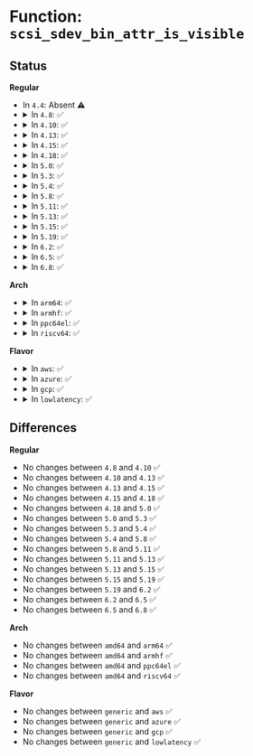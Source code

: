 # Function: <code>scsi_sdev_bin_attr_is_visible</code>

## Status
<b>Regular</b>
<ul>
<li>
In <code>4.4</code>: Absent ⚠️
</li>
<li>
<details>
<summary>In <code>4.8</code>: ✅</summary>

```c
umode_t scsi_sdev_bin_attr_is_visible(struct kobject *kobj, struct bin_attribute *attr, int i);
```

**Collision:** Unique Static

**Inline:** No

**Transformation:** False

**Instances:**

```
In drivers/scsi/scsi_sysfs.c (ffffffff8160c640)
Location: drivers/scsi/scsi_sysfs.c:1101
Inline: False
```
**Symbols:**

```
ffffffff8160c640-ffffffff8160c686: scsi_sdev_bin_attr_is_visible (STB_LOCAL)
```
</details>
</li>
<li>
<details>
<summary>In <code>4.10</code>: ✅</summary>

```c
umode_t scsi_sdev_bin_attr_is_visible(struct kobject *kobj, struct bin_attribute *attr, int i);
```

**Collision:** Unique Static

**Inline:** No

**Transformation:** False

**Instances:**

```
In drivers/scsi/scsi_sysfs.c (ffffffff8163bee0)
Location: drivers/scsi/scsi_sysfs.c:1101
Inline: False
```
**Symbols:**

```
ffffffff8163bee0-ffffffff8163bf26: scsi_sdev_bin_attr_is_visible (STB_LOCAL)
```
</details>
</li>
<li>
<details>
<summary>In <code>4.13</code>: ✅</summary>

```c
umode_t scsi_sdev_bin_attr_is_visible(struct kobject *kobj, struct bin_attribute *attr, int i);
```

**Collision:** Unique Static

**Inline:** No

**Transformation:** False

**Instances:**

```
In drivers/scsi/scsi_sysfs.c (ffffffff81650950)
Location: drivers/scsi/scsi_sysfs.c:1103
Inline: False
```
**Symbols:**

```
ffffffff81650950-ffffffff81650994: scsi_sdev_bin_attr_is_visible (STB_LOCAL)
```
</details>
</li>
<li>
<details>
<summary>In <code>4.15</code>: ✅</summary>

```c
umode_t scsi_sdev_bin_attr_is_visible(struct kobject *kobj, struct bin_attribute *attr, int i);
```

**Collision:** Unique Static

**Inline:** No

**Transformation:** False

**Instances:**

```
In drivers/scsi/scsi_sysfs.c (ffffffff816b9c60)
Location: drivers/scsi/scsi_sysfs.c:1153
Inline: False
```
**Symbols:**

```
ffffffff816b9c60-ffffffff816b9ca4: scsi_sdev_bin_attr_is_visible (STB_LOCAL)
```
</details>
</li>
<li>
<details>
<summary>In <code>4.18</code>: ✅</summary>

```c
umode_t scsi_sdev_bin_attr_is_visible(struct kobject *kobj, struct bin_attribute *attr, int i);
```

**Collision:** Unique Static

**Inline:** No

**Transformation:** False

**Instances:**

```
In drivers/scsi/scsi_sysfs.c (ffffffff816f6030)
Location: drivers/scsi/scsi_sysfs.c:1169
Inline: False
```
**Symbols:**

```
ffffffff816f6030-ffffffff816f6074: scsi_sdev_bin_attr_is_visible (STB_LOCAL)
```
</details>
</li>
<li>
<details>
<summary>In <code>5.0</code>: ✅</summary>

```c
umode_t scsi_sdev_bin_attr_is_visible(struct kobject *kobj, struct bin_attribute *attr, int i);
```

**Collision:** Unique Static

**Inline:** No

**Transformation:** False

**Instances:**

```
In drivers/scsi/scsi_sysfs.c (ffffffff81718940)
Location: drivers/scsi/scsi_sysfs.c:1175
Inline: False
```
**Symbols:**

```
ffffffff81718940-ffffffff81718984: scsi_sdev_bin_attr_is_visible (STB_LOCAL)
```
</details>
</li>
<li>
<details>
<summary>In <code>5.3</code>: ✅</summary>

```c
umode_t scsi_sdev_bin_attr_is_visible(struct kobject *kobj, struct bin_attribute *attr, int i);
```

**Collision:** Unique Static

**Inline:** No

**Transformation:** False

**Instances:**

```
In drivers/scsi/scsi_sysfs.c (ffffffff817540c0)
Location: drivers/scsi/scsi_sysfs.c:1187
Inline: False
```
**Symbols:**

```
ffffffff817540c0-ffffffff81754101: scsi_sdev_bin_attr_is_visible (STB_LOCAL)
```
</details>
</li>
<li>
<details>
<summary>In <code>5.4</code>: ✅</summary>

```c
umode_t scsi_sdev_bin_attr_is_visible(struct kobject *kobj, struct bin_attribute *attr, int i);
```

**Collision:** Unique Static

**Inline:** No

**Transformation:** False

**Instances:**

```
In drivers/scsi/scsi_sysfs.c (ffffffff81778340)
Location: drivers/scsi/scsi_sysfs.c:1196
Inline: False
```
**Symbols:**

```
ffffffff81778340-ffffffff81778381: scsi_sdev_bin_attr_is_visible (STB_LOCAL)
```
</details>
</li>
<li>
<details>
<summary>In <code>5.8</code>: ✅</summary>

```c
umode_t scsi_sdev_bin_attr_is_visible(struct kobject *kobj, struct bin_attribute *attr, int i);
```

**Collision:** Unique Static

**Inline:** No

**Transformation:** False

**Instances:**

```
In drivers/scsi/scsi_sysfs.c (ffffffff8183b2a0)
Location: drivers/scsi/scsi_sysfs.c:1207
Inline: False
```
**Symbols:**

```
ffffffff8183b2a0-ffffffff8183b319: scsi_sdev_bin_attr_is_visible (STB_LOCAL)
```
</details>
</li>
<li>
<details>
<summary>In <code>5.11</code>: ✅</summary>

```c
umode_t scsi_sdev_bin_attr_is_visible(struct kobject *kobj, struct bin_attribute *attr, int i);
```

**Collision:** Unique Static

**Inline:** No

**Transformation:** False

**Instances:**

```
In drivers/scsi/scsi_sysfs.c (ffffffff8184ba30)
Location: drivers/scsi/scsi_sysfs.c:1218
Inline: False
```
**Symbols:**

```
ffffffff8184ba30-ffffffff8184baa9: scsi_sdev_bin_attr_is_visible (STB_LOCAL)
```
</details>
</li>
<li>
<details>
<summary>In <code>5.13</code>: ✅</summary>

```c
umode_t scsi_sdev_bin_attr_is_visible(struct kobject *kobj, struct bin_attribute *attr, int i);
```

**Collision:** Unique Static

**Inline:** No

**Transformation:** False

**Instances:**

```
In drivers/scsi/scsi_sysfs.c (ffffffff8182eec0)
Location: drivers/scsi/scsi_sysfs.c:1224
Inline: False
```
**Symbols:**

```
ffffffff8182eec0-ffffffff8182ef3d: scsi_sdev_bin_attr_is_visible (STB_LOCAL)
```
</details>
</li>
<li>
<details>
<summary>In <code>5.15</code>: ✅</summary>

```c
umode_t scsi_sdev_bin_attr_is_visible(struct kobject *kobj, struct bin_attribute *attr, int i);
```

**Collision:** Unique Static

**Inline:** No

**Transformation:** False

**Instances:**

```
In drivers/scsi/scsi_sysfs.c (ffffffff818bac90)
Location: drivers/scsi/scsi_sysfs.c:1242
Inline: False
```
**Symbols:**

```
ffffffff818bac90-ffffffff818bad0a: scsi_sdev_bin_attr_is_visible (STB_LOCAL)
```
</details>
</li>
<li>
<details>
<summary>In <code>5.19</code>: ✅</summary>

```c
umode_t scsi_sdev_bin_attr_is_visible(struct kobject *kobj, struct bin_attribute *attr, int i);
```

**Collision:** Unique Static

**Inline:** No

**Transformation:** False

**Instances:**

```
In drivers/scsi/scsi_sysfs.c (ffffffff81a06710)
Location: drivers/scsi/scsi_sysfs.c:1249
Inline: False
```
**Symbols:**

```
ffffffff81a06710-ffffffff81a06835: scsi_sdev_bin_attr_is_visible (STB_LOCAL)
```
</details>
</li>
<li>
<details>
<summary>In <code>6.2</code>: ✅</summary>

```c
umode_t scsi_sdev_bin_attr_is_visible(struct kobject *kobj, struct bin_attribute *attr, int i);
```

**Collision:** Unique Static

**Inline:** No

**Transformation:** False

**Instances:**

```
In drivers/scsi/scsi_sysfs.c (ffffffff81b855c0)
Location: drivers/scsi/scsi_sysfs.c:1242
Inline: False
```
**Symbols:**

```
ffffffff81b855c0-ffffffff81b856ec: scsi_sdev_bin_attr_is_visible (STB_LOCAL)
```
</details>
</li>
<li>
<details>
<summary>In <code>6.5</code>: ✅</summary>

```c
umode_t scsi_sdev_bin_attr_is_visible(struct kobject *kobj, struct bin_attribute *attr, int i);
```

**Collision:** Unique Static

**Inline:** No

**Transformation:** False

**Instances:**

```
In drivers/scsi/scsi_sysfs.c (ffffffff81bd9340)
Location: drivers/scsi/scsi_sysfs.c:1270
Inline: False
```
**Symbols:**

```
ffffffff81bd9340-ffffffff81bd946c: scsi_sdev_bin_attr_is_visible (STB_LOCAL)
```
</details>
</li>
<li>
<details>
<summary>In <code>6.8</code>: ✅</summary>

```c
umode_t scsi_sdev_bin_attr_is_visible(struct kobject *kobj, struct bin_attribute *attr, int i);
```

**Collision:** Unique Static

**Inline:** No

**Transformation:** False

**Instances:**

```
In drivers/scsi/scsi_sysfs.c (ffffffff81c2e070)
Location: drivers/scsi/scsi_sysfs.c:1270
Inline: False
```
**Symbols:**

```
ffffffff81c2e070-ffffffff81c2e19c: scsi_sdev_bin_attr_is_visible (STB_LOCAL)
```
</details>
</li>
</ul>
<b>Arch</b>
<ul>
<li>
<details>
<summary>In <code>arm64</code>: ✅</summary>

```c
umode_t scsi_sdev_bin_attr_is_visible(struct kobject *kobj, struct bin_attribute *attr, int i);
```

**Collision:** Unique Static

**Inline:** No

**Transformation:** False

**Instances:**

```
In drivers/scsi/scsi_sysfs.c (ffff80001097cff0)
Location: drivers/scsi/scsi_sysfs.c:1196
Inline: False
```
**Symbols:**

```
ffff80001097cff0-ffff80001097d064: scsi_sdev_bin_attr_is_visible (STB_LOCAL)
```
</details>
</li>
<li>
<details>
<summary>In <code>armhf</code>: ✅</summary>

```c
umode_t scsi_sdev_bin_attr_is_visible(struct kobject *kobj, struct bin_attribute *attr, int i);
```

**Collision:** Unique Static

**Inline:** No

**Transformation:** False

**Instances:**

```
In drivers/scsi/scsi_sysfs.c (c0a50600)
Location: drivers/scsi/scsi_sysfs.c:1196
Inline: False
```
**Symbols:**

```
c0a50600-c0a50660: scsi_sdev_bin_attr_is_visible (STB_LOCAL)
```
</details>
</li>
<li>
<details>
<summary>In <code>ppc64el</code>: ✅</summary>

```c
umode_t scsi_sdev_bin_attr_is_visible(struct kobject *kobj, struct bin_attribute *attr, int i);
```

**Collision:** Unique Static

**Inline:** No

**Transformation:** False

**Instances:**

```
In drivers/scsi/scsi_sysfs.c (c000000000a381b0)
Location: drivers/scsi/scsi_sysfs.c:1196
Inline: False
```
**Symbols:**

```
c000000000a381b0-c000000000a38214: scsi_sdev_bin_attr_is_visible (STB_LOCAL)
```
</details>
</li>
<li>
<details>
<summary>In <code>riscv64</code>: ✅</summary>

```c
umode_t scsi_sdev_bin_attr_is_visible(struct kobject *kobj, struct bin_attribute *attr, int i);
```

**Collision:** Unique Static

**Inline:** No

**Transformation:** False

**Instances:**

```
In drivers/scsi/scsi_sysfs.c (ffffffe0005e39f2)
Location: drivers/scsi/scsi_sysfs.c:1196
Inline: False
```
**Symbols:**

```
ffffffe0005e39f2-ffffffe0005e3a60: scsi_sdev_bin_attr_is_visible (STB_LOCAL)
```
</details>
</li>
</ul>
<b>Flavor</b>
<ul>
<li>
<details>
<summary>In <code>aws</code>: ✅</summary>

```c
umode_t scsi_sdev_bin_attr_is_visible(struct kobject *kobj, struct bin_attribute *attr, int i);
```

**Collision:** Unique Static

**Inline:** No

**Transformation:** False

**Instances:**

```
In drivers/scsi/scsi_sysfs.c (ffffffff8172ca30)
Location: drivers/scsi/scsi_sysfs.c:1196
Inline: False
```
**Symbols:**

```
ffffffff8172ca30-ffffffff8172ca71: scsi_sdev_bin_attr_is_visible (STB_LOCAL)
```
</details>
</li>
<li>
<details>
<summary>In <code>azure</code>: ✅</summary>

```c
umode_t scsi_sdev_bin_attr_is_visible(struct kobject *kobj, struct bin_attribute *attr, int i);
```

**Collision:** Unique Static

**Inline:** No

**Transformation:** False

**Instances:**

```
In drivers/scsi/scsi_sysfs.c (ffffffff81705e50)
Location: drivers/scsi/scsi_sysfs.c:1196
Inline: False
```
**Symbols:**

```
ffffffff81705e50-ffffffff81705e91: scsi_sdev_bin_attr_is_visible (STB_LOCAL)
```
</details>
</li>
<li>
<details>
<summary>In <code>gcp</code>: ✅</summary>

```c
umode_t scsi_sdev_bin_attr_is_visible(struct kobject *kobj, struct bin_attribute *attr, int i);
```

**Collision:** Unique Static

**Inline:** No

**Transformation:** False

**Instances:**

```
In drivers/scsi/scsi_sysfs.c (ffffffff8176b800)
Location: drivers/scsi/scsi_sysfs.c:1196
Inline: False
```
**Symbols:**

```
ffffffff8176b800-ffffffff8176b841: scsi_sdev_bin_attr_is_visible (STB_LOCAL)
```
</details>
</li>
<li>
<details>
<summary>In <code>lowlatency</code>: ✅</summary>

```c
umode_t scsi_sdev_bin_attr_is_visible(struct kobject *kobj, struct bin_attribute *attr, int i);
```

**Collision:** Unique Static

**Inline:** No

**Transformation:** False

**Instances:**

```
In drivers/scsi/scsi_sysfs.c (ffffffff81786f40)
Location: drivers/scsi/scsi_sysfs.c:1196
Inline: False
```
**Symbols:**

```
ffffffff81786f40-ffffffff81786f81: scsi_sdev_bin_attr_is_visible (STB_LOCAL)
```
</details>
</li>
</ul>

## Differences
<b>Regular</b>
<ul>
<li>
No changes between <code>4.8</code> and <code>4.10</code> ✅
</li>
<li>
No changes between <code>4.10</code> and <code>4.13</code> ✅
</li>
<li>
No changes between <code>4.13</code> and <code>4.15</code> ✅
</li>
<li>
No changes between <code>4.15</code> and <code>4.18</code> ✅
</li>
<li>
No changes between <code>4.18</code> and <code>5.0</code> ✅
</li>
<li>
No changes between <code>5.0</code> and <code>5.3</code> ✅
</li>
<li>
No changes between <code>5.3</code> and <code>5.4</code> ✅
</li>
<li>
No changes between <code>5.4</code> and <code>5.8</code> ✅
</li>
<li>
No changes between <code>5.8</code> and <code>5.11</code> ✅
</li>
<li>
No changes between <code>5.11</code> and <code>5.13</code> ✅
</li>
<li>
No changes between <code>5.13</code> and <code>5.15</code> ✅
</li>
<li>
No changes between <code>5.15</code> and <code>5.19</code> ✅
</li>
<li>
No changes between <code>5.19</code> and <code>6.2</code> ✅
</li>
<li>
No changes between <code>6.2</code> and <code>6.5</code> ✅
</li>
<li>
No changes between <code>6.5</code> and <code>6.8</code> ✅
</li>
</ul>
<b>Arch</b>
<ul>
<li>
No changes between <code>amd64</code> and <code>arm64</code> ✅
</li>
<li>
No changes between <code>amd64</code> and <code>armhf</code> ✅
</li>
<li>
No changes between <code>amd64</code> and <code>ppc64el</code> ✅
</li>
<li>
No changes between <code>amd64</code> and <code>riscv64</code> ✅
</li>
</ul>
<b>Flavor</b>
<ul>
<li>
No changes between <code>generic</code> and <code>aws</code> ✅
</li>
<li>
No changes between <code>generic</code> and <code>azure</code> ✅
</li>
<li>
No changes between <code>generic</code> and <code>gcp</code> ✅
</li>
<li>
No changes between <code>generic</code> and <code>lowlatency</code> ✅
</li>
</ul>
